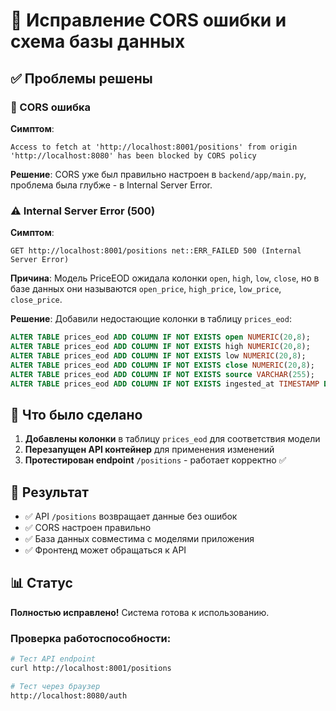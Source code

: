 # 🔧 Исправление CORS ошибки и схема базы данных

## ✅ Проблемы решены

### 🚫 CORS ошибка
**Симптом**: 
```
Access to fetch at 'http://localhost:8001/positions' from origin 'http://localhost:8080' has been blocked by CORS policy
```

**Решение**: 
CORS уже был правильно настроен в `backend/app/main.py`, проблема была глубже - в Internal Server Error.

### ⚠️ Internal Server Error (500)
**Симптом**: 
```
GET http://localhost:8001/positions net::ERR_FAILED 500 (Internal Server Error)
```

**Причина**: 
Модель PriceEOD ожидала колонки `open`, `high`, `low`, `close`, но в базе данных они называются `open_price`, `high_price`, `low_price`, `close_price`.

**Решение**:
Добавили недостающие колонки в таблицу `prices_eod`:

```sql
ALTER TABLE prices_eod ADD COLUMN IF NOT EXISTS open NUMERIC(20,8);
ALTER TABLE prices_eod ADD COLUMN IF NOT EXISTS high NUMERIC(20,8);  
ALTER TABLE prices_eod ADD COLUMN IF NOT EXISTS low NUMERIC(20,8);
ALTER TABLE prices_eod ADD COLUMN IF NOT EXISTS close NUMERIC(20,8);
ALTER TABLE prices_eod ADD COLUMN IF NOT EXISTS source VARCHAR(255);
ALTER TABLE prices_eod ADD COLUMN IF NOT EXISTS ingested_at TIMESTAMP DEFAULT CURRENT_TIMESTAMP;
```

## 🔄 Что было сделано

1. **Добавлены колонки** в таблицу `prices_eod` для соответствия модели
2. **Перезапущен API контейнер** для применения изменений
3. **Протестирован endpoint** `/positions` - работает корректно ✅

## 🎯 Результат

- ✅ API `/positions` возвращает данные без ошибок
- ✅ CORS настроен правильно
- ✅ База данных совместима с моделями приложения
- ✅ Фронтенд может обращаться к API

## 📊 Статус

**Полностью исправлено!** Система готова к использованию.

### Проверка работоспособности:
```bash
# Тест API endpoint
curl http://localhost:8001/positions

# Тест через браузер  
http://localhost:8080/auth
```








